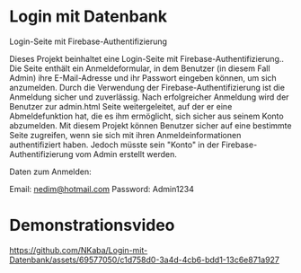 # Login mit Datenbank
Login-Seite mit Firebase-Authentifizierung

Dieses Projekt beinhaltet eine Login-Seite mit Firebase-Authentifizierung.. Die Seite enthält ein Anmeldeformular, in dem Benutzer (in diesem Fall Admin) ihre E-Mail-Adresse und ihr Passwort eingeben können, um sich anzumelden. Durch die Verwendung der Firebase-Authentifizierung ist die Anmeldung sicher und zuverlässig. Nach erfolgreicher Anmeldung wird der Benutzer zur admin.html Seite weitergeleitet, auf der er eine Abmeldefunktion hat, die es ihm ermöglicht, sich sicher aus seinem Konto abzumelden. Mit diesem Projekt können Benutzer sicher auf eine bestimmte Seite zugreifen, wenn sie sich mit ihren Anmeldeinformationen authentifiziert haben. Jedoch müsste sein "Konto" in der Firebase-Authentifizierung vom Admin erstellt werden.

Daten zum Anmelden:

Email: nedim@hotmail.com
Password: Admin1234



# Demonstrationsvideo
https://github.com/NKaba/Login-mit-Datenbank/assets/69577050/c1d758d0-3a4d-4cb6-bdd1-13c6e871a927


